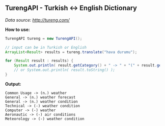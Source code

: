 ## TurengAPI - Turkish <-> English Dictionary

*Data source: http://tureng.com/*

**How to use:**
```java
TurengAPI tureng = new TurengAPI();

// input can be in Turkish or English
ArrayList<Result> results = tureng.translate("hava durumu");

for (Result result : results) {
	System.out.println( result.getCategory() + " -> " + "(" + result.getType() + ") " +  result.getTranslation() );
	// or System.out.println( result.toString() );
}
```

**Output:**
```
Common Usage -> (n.) weather
General -> (n.) weather forecast
General -> (n.) weather condition
Technical -> (-) weather condition
Computer -> (-) weather
Aeronautic -> (-) air conditions
Meteorology -> (-) weather condition
```

